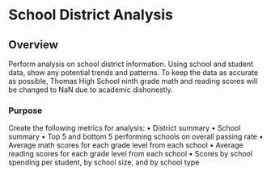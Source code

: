 # School District Analysis

## Overview

Perform analysis on school district information. Using school and student data, show any potential trends and patterns. To keep the data as accurate as possible, Thomas High School ninth grade math and reading scores will be changed to NaN due to academic dishonestly.

### Purpose

Create the following metrics for analysis:
•	District summary
•	School summary
•	Top 5 and bottom 5 performing schools on overall passing rate
•	Average math scores for each grade level from each school
•	Average reading scores for each grade level from each school
•	Scores by school spending per student, by school size, and by  school type

